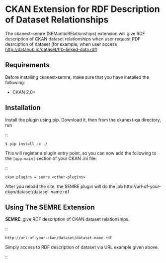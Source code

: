 CKAN Extension for RDF Description of Dataset Relationships
===========================================================


The ckanext-semre (SEManticRElationships) extension will give RDF description of CKAN dataset relationships
when user request RDF desrciption of dataset (for example, when user access 
http://datahub.io/dataset/frb-linked-data.rdf)


Requirements
------------

Before installing ckanext-semre, make sure that you have installed the following:

* CKAN 2.0+

Installation
------------

Install the plugin using pip. Download it, then from the ckanext-qa directory, run

::

    $ pip install -e ./

This will register a plugin entry point, so you can now add the following 
to the ``[app:main]`` section of your CKAN .ini file:

::

    ckan.plugins = semre <other-plugins>

After you reload the site, the SEMRE plugin will do the job http://url-of-your-ckan/dataset/dataset-name.rdf

Using The SEMRE Extension
----------------------

**SEMRE**: give RDF description of CKAN dataset relationships.

::

    http://url-of-your-ckan/dataset/dataset-name.rdf
    
Simply access to RDF description of dataset via URL example given above.
 
::
  
